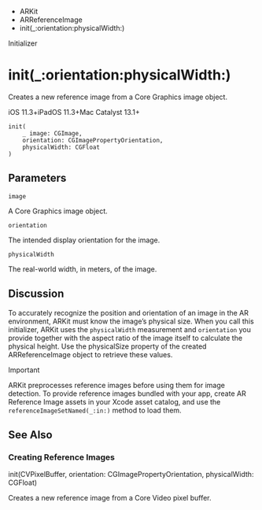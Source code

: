 

- ARKit
- ARReferenceImage
-  init(\_:orientation:physicalWidth:) 

Initializer

# init(\_:orientation:physicalWidth:)

Creates a new reference image from a Core Graphics image object.

iOS 11.3+iPadOS 11.3+Mac Catalyst 13.1+

``` source
init(
    _ image: CGImage,
    orientation: CGImagePropertyOrientation,
    physicalWidth: CGFloat
)
```

## Parameters 

`image`  

A Core Graphics image object.

`orientation`  

The intended display orientation for the image.

`physicalWidth`  

The real-world width, in meters, of the image.

## Discussion

To accurately recognize the position and orientation of an image in the AR environment, ARKit must know the image’s physical size. When you call this initializer, ARKit uses the `physicalWidth` measurement and `orientation` you provide together with the aspect ratio of the image itself to calculate the physical height. Use the physicalSize property of the created ARReferenceImage object to retrieve these values.

Important

ARKit preprocesses reference images before using them for image detection. To provide reference images bundled with your app, create AR Reference Image assets in your Xcode asset catalog, and use the `referenceImageSetNamed(_:in:)` method to load them.

## See Also

### Creating Reference Images

init(CVPixelBuffer, orientation: CGImagePropertyOrientation, physicalWidth: CGFloat)

Creates a new reference image from a Core Video pixel buffer.

